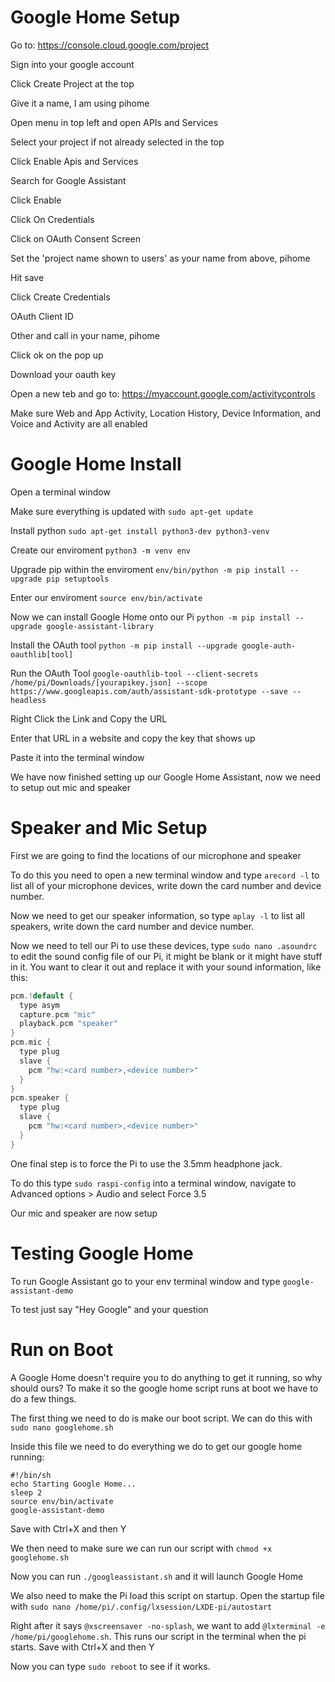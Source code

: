 # Google Home Setup

Go to: https://console.cloud.google.com/project

Sign into your google account

Click Create Project at the top

Give it a name, I am using pihome

Open menu in top left and open APIs and Services

Select your project if not already selected in the top

Click Enable Apis and Services

Search for Google Assistant

Click Enable

Click On Credentials

Click on OAuth Consent Screen

Set the 'project name shown to users' as your name from above, pihome

Hit save

Click Create Credentials

OAuth Client ID

Other and call in your name, pihome

Click ok on the pop up

Download your oauth key

Open a new teb and go to: https://myaccount.google.com/activitycontrols

Make sure Web and App Activity, Location History, Device Information, and Voice and Activity are all enabled

# Google Home Install

Open a terminal window

Make sure everything is updated with `sudo apt-get update`

Install python `sudo apt-get install python3-dev python3-venv`

Create our enviroment `python3 -m venv env`

Upgrade pip within the enviroment `env/bin/python -m pip install --upgrade pip setuptools`

Enter our enviroment `source env/bin/activate`

Now we can install Google Home onto our Pi `python -m pip install --upgrade google-assistant-library`

Install the OAuth tool `python -m pip install --upgrade google-auth-oauthlib[tool]`

Run the OAuth Tool `google-oauthlib-tool --client-secrets /home/pi/Downloads/[yourapikey.json] --scope https://www.googleapis.com/auth/assistant-sdk-prototype --save --headless`

Right Click the Link and Copy the URL

Enter that URL in a website and copy the key that shows up

Paste it into the terminal window

We have now finished setting up our Google Home Assistant, now we need to setup out mic and speaker

# Speaker and Mic Setup

First we are going to find the locations of our microphone and speaker

To do this you need to open a new terminal window and type `arecord -l` to list all of your microphone devices, write down the card number and device number.

Now we need to get our speaker information, so type `aplay -l` to list all speakers, write down the card number and device number.

Now we need to tell our Pi to use these devices, type `sudo nano .asoundrc` to edit the sound config file of our Pi, it might be blank or it might have stuff in it. You want to clear it out and replace it with your sound information, like this:

```swift
pcm.!default {
  type asym
  capture.pcm "mic"
  playback.pcm "speaker"
}
pcm.mic {
  type plug
  slave {
    pcm "hw:<card number>,<device number>"
  }
}
pcm.speaker {
  type plug
  slave {
    pcm "hw:<card number>,<device number>"
  }
}
```

One final step is to force the Pi to use the 3.5mm headphone jack.

To do this type `sudo raspi-config` into a terminal window, navigate to Advanced options > Audio and select Force 3.5

Our mic and speaker are now setup

# Testing Google Home

To run Google Assistant go to your env terminal window and type `google-assistant-demo`

To test just say "Hey Google" and your question

# Run on Boot

A Google Home doesn't require you to do anything to get it running, so why should ours? To make it so the google home script runs at boot we have to do a few things.

The first thing we need to do is make our boot script. We can do this with `sudo nano googlehome.sh`

Inside this file we need to do everything we do to get our google home running:
```superscript
#!/bin/sh
echo Starting Google Home...
sleep 2
source env/bin/activate
google-assistant-demo
```
Save with Ctrl+X and then Y

We then need to make sure we can run our script with `chmod +x googlehome.sh`

Now you can run `./googleassistant.sh` and it will launch Google Home

We also need to make the Pi load this script on startup. Open the startup file with `sudo nano /home/pi/.config/lxsession/LXDE-pi/autostart`

Right after it says `@xscreensaver -no-splash`, we want to add `@lxterminal -e /home/pi/googlehome.sh`. This runs our script in the terminal when the pi starts. Save with Ctrl+X and then Y

Now you can type `sudo reboot` to see if it works.



